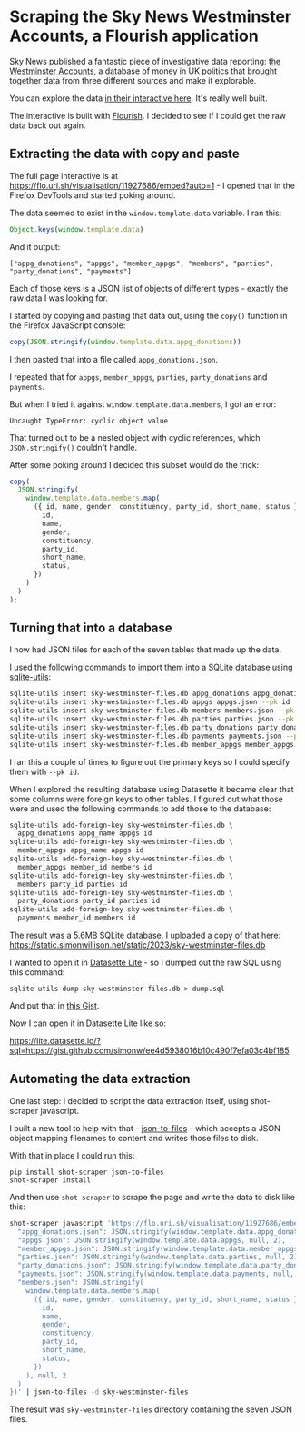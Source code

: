 # Scraping the Sky News Westminster Accounts, a Flourish application

Sky News published a fantastic piece of investigative data reporting: [the Westminster Accounts](https://news.sky.com/story/westminster-accounts-methodology-12764656), a database of money in UK politics that brought together data from three different sources and make it explorable.

You can explore the data [in their interactive here](https://news.sky.com/story/westminster-accounts-search-for-your-mp-or-enter-your-full-postcode-12771627). It's really well built.

The interactive is built with [Flourish](https://flourish.studio/features/). I decided to see if I could get the raw data back out again.

## Extracting the data with copy and paste

The full page interactive is at  https://flo.uri.sh/visualisation/11927686/embed?auto=1 - I opened that in the Firefox DevTools and started poking around.

The data seemed to exist in the `window.template.data` variable. I ran this:

```javascript
Object.keys(window.template.data)
```
And it output:
```
["appg_donations", "appgs", "member_appgs", "members", "parties", "party_donations", "payments"]
```
Each of those keys is a JSON list of objects of different types - exactly the raw data I was looking for.

I started by copying and pasting that data out, using the `copy()` function in the Firefox JavaScript console:
```javascript
copy(JSON.stringify(window.template.data.appg_donations))
```
I then pasted that into a file called `appg_donations.json`.

I repeated that for `appgs`, `member_appgs`, `parties`, `party_donations` and `payments`.

But when I tried it against `window.template.data.members`, I got an error:
```
Uncaught TypeError: cyclic object value
```
That turned out to be a nested object with cyclic references, which `JSON.stringify()` couldn't handle.

After some poking around I decided this subset would do the trick:

```javascript
copy(
  JSON.stringify(
    window.template.data.members.map(
      ({ id, name, gender, constituency, party_id, short_name, status }) => ({
        id,
        name,
        gender,
        constituency,
        party_id,
        short_name,
        status,
      })
    )
  )
);
```
## Turning that into a database

I now had JSON files for each of the seven tables that made up the data.

I used the following commands to import them into a SQLite database using [sqlite-utils](https://sqlite-utils.datasette.io/):
```bash
sqlite-utils insert sky-westminster-files.db appg_donations appg_donations.json --pk id
sqlite-utils insert sky-westminster-files.db appgs appgs.json --pk id
sqlite-utils insert sky-westminster-files.db members members.json --pk id
sqlite-utils insert sky-westminster-files.db parties parties.json --pk id
sqlite-utils insert sky-westminster-files.db party_donations party_donations.json --pk donation_id
sqlite-utils insert sky-westminster-files.db payments payments.json --pk id
sqlite-utils insert sky-westminster-files.db member_appgs member_appgs.json
```
I ran this a couple of times to figure out the primary keys so I could specify them with `--pk id`.

When I explored the resulting database using Datasette it became clear that some columns were foreign keys to other tables. I figured out what those were and used the following commands to add those to the database:

```bash
sqlite-utils add-foreign-key sky-westminster-files.db \
  appg_donations appg_name appgs id
sqlite-utils add-foreign-key sky-westminster-files.db \
  member_appgs appg_name appgs id
sqlite-utils add-foreign-key sky-westminster-files.db \
  member_appgs member_id members id
sqlite-utils add-foreign-key sky-westminster-files.db \
  members party_id parties id
sqlite-utils add-foreign-key sky-westminster-files.db \
  party_donations party_id parties id
sqlite-utils add-foreign-key sky-westminster-files.db \
  payments member_id members id
```

The result was a 5.6MB SQLite database. I uploaded a copy of that here: https://static.simonwillison.net/static/2023/sky-westminster-files.db

I wanted to open it in [Datasette Lite](https://github.com/simonw/datasette-lite) - so I dumped out the raw SQL using this command:

```
sqlite-utils dump sky-westminster-files.db > dump.sql
```
And put that in [this Gist](https://gist.github.com/simonw/ee4d5938016b10c490f7efa03c4bf185).

Now I can open it in Datasette Lite like so:

https://lite.datasette.io/?sql=https://gist.github.com/simonw/ee4d5938016b10c490f7efa03c4bf185

## Automating the data extraction

One last step: I decided to script the data extraction itself, using shot-scraper javascript.

I built a new tool to help with that - [json-to-files](https://pypi.org/project/json-to-files) - which accepts a JSON object mapping filenames to content and writes those files to disk.

With that in place I could run this:

```
pip install shot-scraper json-to-files
shot-scraper install
```
And then use `shot-scraper` to scrape the page and write the data to disk like this:
```bash
shot-scraper javascript 'https://flo.uri.sh/visualisation/11927686/embed?auto=1' '({
  "appg_donations.json": JSON.stringify(window.template.data.appg_donations, null, 2),
  "appgs.json": JSON.stringify(window.template.data.appgs, null, 2),
  "member_appgs.json": JSON.stringify(window.template.data.member_appgs, null, 2),
  "parties.json": JSON.stringify(window.template.data.parties, null, 2),
  "party_donations.json": JSON.stringify(window.template.data.party_donations, null, 2),
  "payments.json": JSON.stringify(window.template.data.payments, null, 2),
  "members.json": JSON.stringify(
    window.template.data.members.map(
      ({ id, name, gender, constituency, party_id, short_name, status }) => ({
        id,
        name,
        gender,
        constituency,
        party_id,
        short_name,
        status,
      })
    ), null, 2
  )
})' | json-to-files -d sky-westminster-files
```
The result was `sky-westminster-files` directory containing the seven JSON files.
